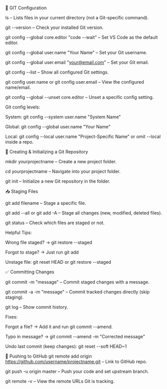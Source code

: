 🔧 GIT Configuration

ls – Lists files in your current directory (not a Git-specific command).

git --version – Check your installed Git version.

git config --global core.editor "code --wait" – Set VS Code as the default editor.

git config --global user.name "Your Name" – Set your Git username.

git config --global user.email "your@email.com" – Set your Git email.

git config --list – Show all configured Git settings.

git config user.name or git config user.email – View the configured name/email.

git config --global --unset core.editor – Unset a specific config setting.

Git config levels:

System: git config --system user.name "System Name"

Global: git config --global user.name "Your Name"

Local: git config --local user.name "Project-Specific Name" or omit --local inside a repo.

📁 Creating & Initializing a Git Repository

mkdir yourprojectname – Create a new project folder.

cd yourprojectname – Navigate into your project folder.

git init – Initialize a new Git repository in the folder.

📥 Staging Files

git add filename – Stage a specific file.

git add --all or git add -A – Stage all changes (new, modified, deleted files).

git status – Check which files are staged or not.

Helpful Tips:

Wrong file staged? → git restore --staged <file>

Forgot to stage? → Just run git add <file>

Unstage file: git reset HEAD <file> or git restore --staged <file>

✅ Committing Changes

git commit -m "message" – Commit staged changes with a message.

git commit -a -m "message" – Commit tracked changes directly (skip staging).

git log – Show commit history.

Fixes:

Forgot a file? → Add it and run git commit --amend.

Typo in message? → git commit --amend -m "Corrected message"

Undo last commit (keep changes): git reset --soft HEAD~1

🚀 Pushing to GitHub
git remote add origin https://github.com/username/projectname.git – Link to GitHub repo.

git push -u origin master – Push your code and set upstream branch.

git remote -v – View the remote URLs Git is tracking.
